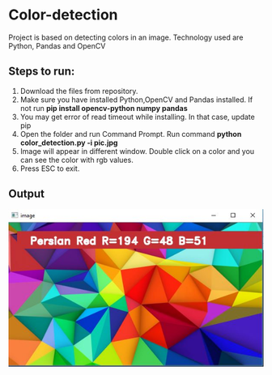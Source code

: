 # Color-detection
Project is based on detecting colors in an image. Technology used are Python, Pandas and OpenCV

## Steps to run:
1. Download the files from repository.
2. Make sure you have installed Python,OpenCV and Pandas installed. If not run **pip install opencv-python numpy pandas**
3. You may get error of read timeout while installing. In that case, update pip
4. Open the folder and run Command Prompt. Run command **python color_detection.py -i pic.jpg**
5. Image will appear in different window. Double click on a color and you can see the color with rgb values.
6. Press ESC to exit.

## Output
![Output](output.JPG) 

